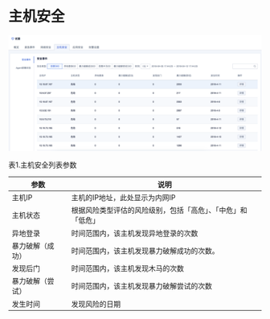 

# 主机安全

![](/images/operation/主机安全.png)

表1.主机安全列表参数

| 参数       | 说明                             |
| -------- | ------------------------------ |
| 主机IP     | 主机的IP地址，此处显示为内网IP              |
| 主机状态     | 根据风险类型评估的风险级别，包括「高危」、「中危」和「低危」 |
| 异地登录     | 时间范围内，该主机发现异地登录的次数             |
| 暴力破解（成功） | 时间范围内，该主机发现暴力破解成功的次数。          |
| 发现后门     | 时间范围内，该主机发现木马的次数               |
| 暴力破解（尝试） | 时间范围内，该主机发现暴力破解尝试的次数           |
| 发生时间     | 发现风险的日期                        |
